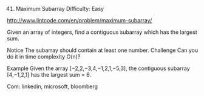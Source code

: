 41. Maximum Subarray
Difficulty: Easy

http://www.lintcode.com/en/problem/maximum-subarray/

Given an array of integers, find a contiguous subarray which has the largest sum.

Notice
The subarray should contain at least one number.
Challenge
Can you do it in time complexity O(n)?

Example
Given the array [−2,2,−3,4,−1,2,1,−5,3], the contiguous subarray [4,−1,2,1] has the largest sum = 6.

Com: linkedin, microsoft, bloomberg
